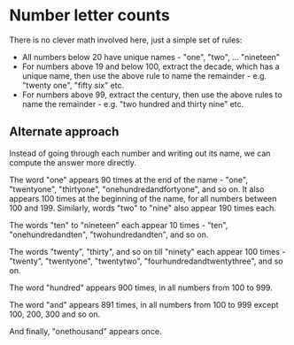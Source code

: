 # Number letter counts
There is no clever math involved here, just a simple set of rules:

- All numbers below 20 have unique names - "one", "two", ... "nineteen"
- For numbers above 19 and below 100, extract the decade, which has a unique name, then use the above rule to name the remainder - e.g. "twenty one", "fifty six" etc.
- For numbers above 99, extract the century, then use the above rules to name the remainder - e.g. "two hundred and thirty nine" etc.

## Alternate approach
Instead of going through each number and writing out its name, we can compute the answer more directly.

The word "one" appears 90 times at the end of the name - "one", "twentyone", "thirtyone", "onehundredandfortyone", and so on. It also appears 100 times at the beginning of the name, for all numbers between 100 and 199. Similarly, words "two" to "nine" also appear 190 times each.

The words "ten" to "nineteen" each appear 10 times - "ten", "onehundredandten", "twohundredandten", and so on.

The words "twenty", "thirty", and so on till "ninety" each appear 100 times - "twenty", "twentyone", "twentytwo", "fourhundredandtwentythree", and so on.

The word "hundred" appears 900 times, in all numbers from 100 to 999.

The word "and" appears 891 times, in all numbers from 100 to 999 except 100, 200, 300 and so on.

And finally, "onethousand" appears once.
